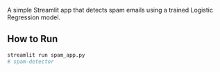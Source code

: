 

A simple Streamlit app that detects spam emails using a trained Logistic Regression model.

## How to Run

```bash
streamlit run spam_app.py
#   s p a m - d e t e c t o r  
 